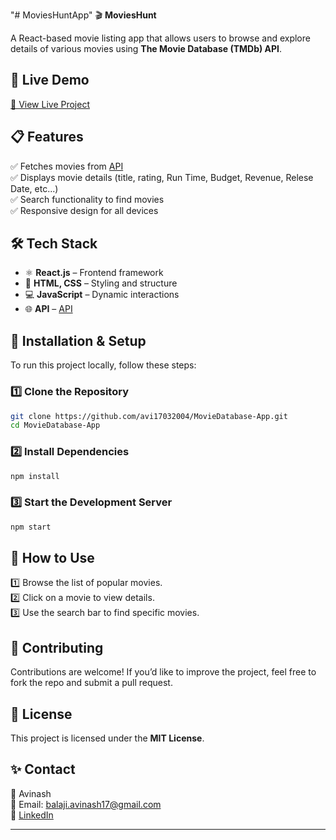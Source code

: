 "# MoviesHuntApp" 
🎬 **MoviesHunt**  

A React-based movie listing app that allows users to browse and explore details of various movies using **The Movie Database (TMDb) API**.  

## 🚀 **Live Demo**  
[🔗 View Live Project](http://movieshuntdb.netlify.app)  

## 📋 **Features**  
✅ Fetches movies from [API](https://api.themoviedb.org)  
✅ Displays movie details (title, rating, Run Time, Budget, Revenue, Relese Date, etc...)  
✅ Search functionality to find movies  
✅ Responsive design for all devices  

## 🛠 **Tech Stack**  
- ⚛️ **React.js** – Frontend framework  
- 🎨 **HTML, CSS** – Styling and structure  
- 💻 **JavaScript** – Dynamic interactions  
- 🌐 **API** – [API](https://api.themoviedb.org)  

## 🚀 **Installation & Setup**  
To run this project locally, follow these steps:  

### 1️⃣ **Clone the Repository**  
```sh
git clone https://github.com/avi17032004/MovieDatabase-App.git
cd MovieDatabase-App
```

### 2️⃣ **Install Dependencies**  
```sh
npm install
```

### 3️⃣ **Start the Development Server**  
```sh
npm start
```

## 📌 **How to Use**  
1️⃣ Browse the list of popular movies.  
2️⃣ Click on a movie to view details.  
3️⃣ Use the search bar to find specific movies.  

## 🐞 **Contributing**  
Contributions are welcome! If you’d like to improve the project, feel free to fork the repo and submit a pull request.  

## 📄 **License**  
This project is licensed under the **MIT License**.  

## ✨ **Contact**  
👤 Avinash  
📧 Email: balaji.avinash17@gmail.com  
🔗 [LinkedIn](www.linkedin.com/in/avinash-b-6b3ba7282)  

---

